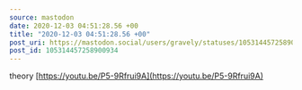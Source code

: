 ```yaml
---
source: mastodon
date: 2020-12-03 04:51:28.56 +00
title: "2020-12-03 04:51:28.56 +00"
post_uri: https://mastodon.social/users/gravely/statuses/105314457258900934
post_id: 105314457258900934
---
```

theory [https://youtu.be/P5-9Rfrui9A](https://youtu.be/P5-9Rfrui9A)


